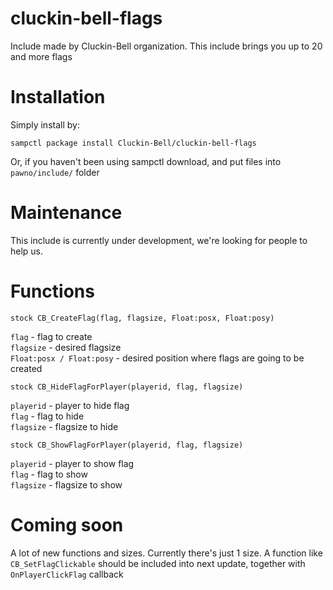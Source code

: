 # cluckin-bell-flags

Include made by Cluckin-Bell organization. This include brings you up to 20 and more flags

# Installation

Simply install by:
```
sampctl package install Cluckin-Bell/cluckin-bell-flags
```
Or, if you haven't been using sampctl download, and put files into 
`pawno/include/` folder

# Maintenance

This include is currently under development, we're looking for people to help us. 

# Functions 

```
stock CB_CreateFlag(flag, flagsize, Float:posx, Float:posy)
```
```flag``` - flag to create  
```flagsize``` - desired flagsize  
```Float:posx / Float:posy``` - desired position where flags are going to be created  

```
stock CB_HideFlagForPlayer(playerid, flag, flagsize)
```
```playerid``` - player to hide flag  
```flag``` - flag to hide  
```flagsize``` - flagsize to hide  

```
stock CB_ShowFlagForPlayer(playerid, flag, flagsize)
```
```playerid``` - player to show flag  
```flag``` - flag to show  
```flagsize``` - flagsize to show  

# Coming soon

A lot of new functions and sizes. Currently there's just 1 size. 
A function like ```CB_SetFlagClickable``` should be included into next update, together with ```OnPlayerClickFlag``` callback
